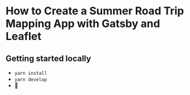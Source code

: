 # How to Create a Summer Road Trip Mapping App with Gatsby and Leaflet

## Getting started locally
* `yarn install`
* `yarn develop`
* 🚀
